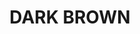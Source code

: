 ---
title: "DARK BROWN"
price: "TBA"
desc: "Opis nije dostupan"
img_path: "/assets/img/A.MIG-3512.jpg"
brand: AMMO
available: true
cat: "weathering"
subcat: "OILBRUSHERS"
subsubcat: "SS"
---